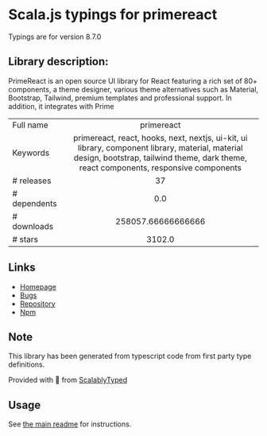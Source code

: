 
# Scala.js typings for primereact

Typings are for version 8.7.0

## Library description:
PrimeReact is an open source UI library for React featuring a rich set of 80+ components, a theme designer, various theme alternatives such as Material, Bootstrap, Tailwind, premium templates and professional support. In addition, it integrates with Prime

|                    |                 |
| ------------------ | :-------------: |
| Full name          | primereact |
| Keywords           | primereact, react, hooks, next, nextjs, ui-kit, ui library, component library, material, material design, bootstrap, tailwind theme, dark theme, react components, responsive components |
| # releases         | 37 |
| # dependents       | 0.0 |
| # downloads        | 258057.66666666666 |
| # stars            | 3102.0 |

## Links
- [Homepage](https://www.primefaces.org/primereact)
- [Bugs](https://github.com/primefaces/primereact/issues)
- [Repository](https://github.com/primefaces/primereact)
- [Npm](https://www.npmjs.com/package/primereact)
    


## Note
This library has been generated from typescript code from first party type definitions.

Provided with :purple_heart: from [ScalablyTyped](https://github.com/oyvindberg/ScalablyTyped)

## Usage
See [the main readme](../../readme.md) for instructions.


